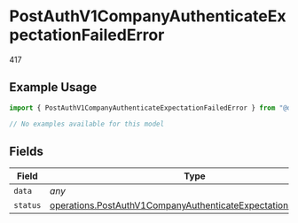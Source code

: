 # PostAuthV1CompanyAuthenticateExpectationFailedError

417

## Example Usage

```typescript
import { PostAuthV1CompanyAuthenticateExpectationFailedError } from "@dhaba/safepay-ts/models/errors";

// No examples available for this model
```

## Fields

| Field                                                                                                                                              | Type                                                                                                                                               | Required                                                                                                                                           | Description                                                                                                                                        |
| -------------------------------------------------------------------------------------------------------------------------------------------------- | -------------------------------------------------------------------------------------------------------------------------------------------------- | -------------------------------------------------------------------------------------------------------------------------------------------------- | -------------------------------------------------------------------------------------------------------------------------------------------------- |
| `data`                                                                                                                                             | *any*                                                                                                                                              | :heavy_minus_sign:                                                                                                                                 | N/A                                                                                                                                                |
| `status`                                                                                                                                           | [operations.PostAuthV1CompanyAuthenticateExpectationFailedStatus](../../models/operations/postauthv1companyauthenticateexpectationfailedstatus.md) | :heavy_minus_sign:                                                                                                                                 | N/A                                                                                                                                                |